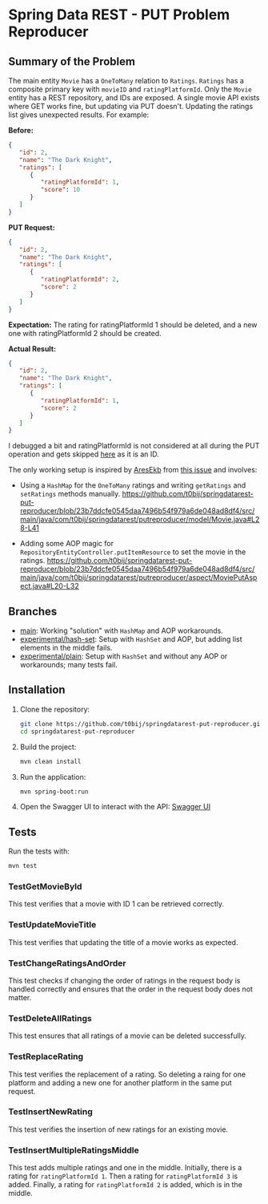 # Spring Data REST - PUT Problem Reproducer

## Summary of the Problem

The main entity `Movie` has a `OneToMany` relation to `Ratings`. `Ratings` has a composite primary key with `movieID` and `ratingPlatformId`. Only the `Movie` entity has a REST repository, and IDs are exposed. A single movie API exists where GET works fine, but updating via PUT doesn't. Updating the ratings list gives unexpected results. For example:

**Before:**
```json
{
   "id": 2,
   "name": "The Dark Knight",
   "ratings": [
      {
         "ratingPlatformId": 1,
         "score": 10
      }
   ]
}
```

**PUT Request:**
```json
{
   "id": 2,
   "name": "The Dark Knight",
   "ratings": [
      {
         "ratingPlatformId": 2,
         "score": 2
      }
   ]
}
```

**Expectation:**
The rating for ratingPlatformId 1 should be deleted, and a new one with ratingPlatformId 2 should be created.

**Actual Result:**
```json
{
   "id": 2,
   "name": "The Dark Knight",
   "ratings": [
      {
         "ratingPlatformId": 1,
         "score": 2
      }
   ]
}
```

I debugged a bit and ratingPlatformId is not considered at all during the PUT operation and gets skipped [here](https://github.com/spring-projects/spring-data-rest/blob/aaadc344ab1bef4ed98cb0dbf6ca8ebd7c9262ff/spring-data-rest-webmvc/src/main/java/org/springframework/data/rest/webmvc/json/DomainObjectReader.java#L688-L690) as it is an ID.

The only working setup is inspired by [AresEkb](https://github.com/AresEkb) from [this issue](https://github.com/spring-projects/spring-data-rest/issues/2324) and involves:

- Using a `HashMap` for the `OneToMany` ratings and writing `getRatings` and `setRatings` methods manually.
  https://github.com/t0bij/springdatarest-put-reproducer/blob/23b7ddcfe0545daa7496b54f979a6de048ad8df4/src/main/java/com/t0bij/springdatarest/putreproducer/model/Movie.java#L28-L41

- Adding some AOP magic for `RepositoryEntityController.putItemResource` to set the movie in the ratings.
  https://github.com/t0bij/springdatarest-put-reproducer/blob/23b7ddcfe0545daa7496b54f979a6de048ad8df4/src/main/java/com/t0bij/springdatarest/putreproducer/aspect/MoviePutAspect.java#L20-L32

## Branches

- [main](https://github.com/t0bij/springdatarest-put-reproducer): Working "solution" with `HashMap` and AOP workarounds.
- [experimental/hash-set](https://github.com/t0bij/springdatarest-put-reproducer/tree/experimental/hash-set): Setup with `HashSet` and AOP, but adding list elements in the middle fails.
- [experimental/plain](https://github.com/t0bij/springdatarest-put-reproducer/tree/experimental/plain): Setup with `HashSet` and without any AOP or workarounds; many tests fail.

## Installation

1. Clone the repository:
    ```sh
    git clone https://github.com/t0bij/springdatarest-put-reproducer.git
    cd springdatarest-put-reproducer
    ```

2. Build the project:
    ```sh
    mvn clean install
    ```

3. Run the application:
    ```sh
    mvn spring-boot:run
    ```

4. Open the Swagger UI to interact with the API:
   [Swagger UI](http://localhost:8080/swagger-ui/index.html)
 
## Tests

Run the tests with:
```sh
mvn test
```

### TestGetMovieById

This test verifies that a movie with ID 1 can be retrieved correctly.

### TestUpdateMovieTitle

This test verifies that updating the title of a movie works as expected.

### TestChangeRatingsAndOrder

This test checks if changing the order of ratings in the request body is handled correctly and ensures that the order in the request body does not matter.

### TestDeleteAllRatings

This test ensures that all ratings of a movie can be deleted successfully.

### TestReplaceRating

This test verifies the replacement of a rating. So deleting a raing for one platform and adding a new one for another platform in the same put request.

### TestInsertNewRating

This test verifies the insertion of new ratings for an existing movie.

### TestInsertMultipleRatingsMiddle

This test adds multiple ratings and one in the middle. Initially, there is a rating for `ratingPlatformId 1`. Then a rating for `ratingPlatformId 3` is added. Finally, a rating for `ratingPlatformId 2` is added, which is in the middle.
